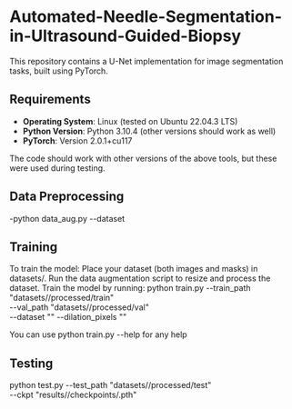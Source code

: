 # Automated-Needle-Segmentation-in-Ultrasound-Guided-Biopsy

This repository contains a U-Net implementation for image segmentation tasks, built using PyTorch.

## Requirements

- **Operating System**: Linux (tested on Ubuntu 22.04.3 LTS)
- **Python Version**: Python 3.10.4 (other versions should work as well)
- **PyTorch**: Version 2.0.1+cu117

The code should work with other versions of the above tools, but these were used during testing.

## Data Preprocessing
-python data_aug.py --dataset <dataset-folder-name>

## Training
To train the model:
Place your dataset (both images and masks) in datasets/<your-folder-name>.
Run the data augmentation script to resize and process the dataset.
Train the model by running:
python train.py --train_path "datasets/<dataset-folder-name>/processed/train" \
                --val_path "datasets/<dataset-folder-name>/processed/val" \
                --dataset "<dataset-name>" --dilation_pixels "<no of pixels to dilate>"

You can use python train.py --help for any help


## Testing
python test.py --test_path "datasets/<dataset-folder-name>/processed/test" \
               --ckpt "results/<dataset-name>/checkpoints/<checkpoint-file-name>.pth"

